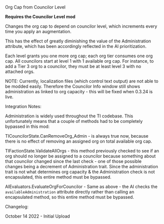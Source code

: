 ﻿Org Cap from Councilor Level

**Requires the Councilor Level mod**

Changes the org cap to depend on councilor level, which increments every time you apply an augmentation.

This has the effect of greatly diminishing the value of the Administration attribute, which has been
accordingly reflected in the AI prioritization.

Each level grants you one more org cap; each org tier consumes one org cap. All councilors start at
level 1 with 1 available org cap. For instance, to add a Tier 3 org to a councilor, they must be at 
least level 3 with no attached orgs. 

NOTE: Currently, localization files (which control text output) are not able to be modded easily.
Therefore the Councilor Info window still shows administration as linked to org capacity - this will
be fixed when 0.3.24 is live.

Integration Notes:

Administration is widely used throughout the TI codebase. This unfortunately means that 
a couple of methods had to be completely bypassed in this mod:

TICouncilorState.CanRemoveOrg_Admin - is always true now, because there is no effect of removing
an assigned org on total available org cap.

TIFactionState.ValidateAllOrgs - this method previously checked to see if an org should no longer
be assigned to a councilor because something about that councilor changed since the last check -
one of those possible changes being a decrement of Administration trait. Since the administration
trait is not what determines org capacity & the Administration check is not encapsulated, this 
entire method must be bypassed. 

AIEvaluators.EvaluateOrgForCouncilor - Same as above - the AI checks the `availableAdministration`
attribute directly rather than calling an encapsulated method, so this entire method must be bypassed.


Changelog:

October 14 2022 - Initial Upload